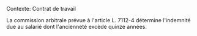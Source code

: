 Contexte: Contrat de travail

La commission arbitrale prévue à l'article L. 7112-4 détermine l'indemnité due au salarié dont l'ancienneté excède quinze années.